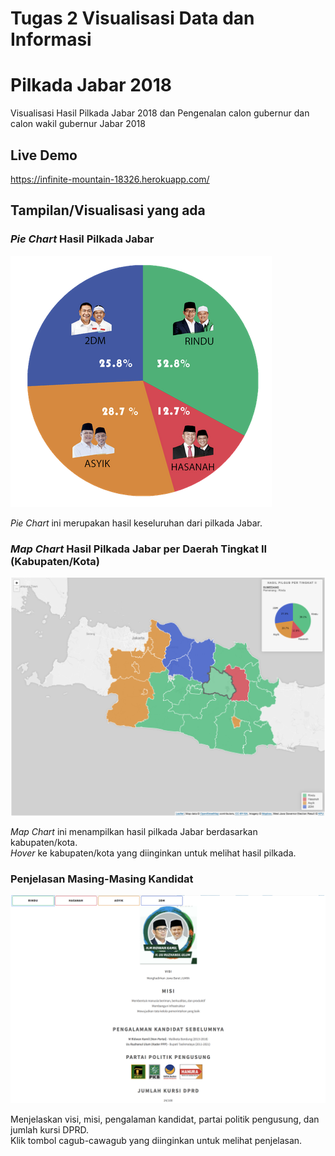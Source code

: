 # Tugas 2 Visualisasi Data dan Informasi
# Pilkada Jabar 2018
Visualisasi Hasil Pilkada Jabar 2018 dan Pengenalan calon gubernur dan calon wakil gubernur Jabar 2018

## Live Demo
https://infinite-mountain-18326.herokuapp.com/

## Tampilan/Visualisasi yang ada 
### <i>Pie Chart</i> Hasil Pilkada Jabar
![](screen_shot/pie_keseluruhan.png)

<i>Pie Chart</i> ini merupakan hasil keseluruhan dari pilkada Jabar.
### <i>Map Chart</i> Hasil Pilkada Jabar per Daerah Tingkat II (Kabupaten/Kota)
![](screen_shot/peta_jabar.png)

<i>Map Chart</i> ini menampilkan hasil pilkada Jabar berdasarkan kabupaten/kota. <br>
<i>Hover</i> ke kabupaten/kota yang diinginkan untuk melihat hasil pilkada.
### Penjelasan Masing-Masing Kandidat
![](screen_shot/penjelasan_cagub.png)

Menjelaskan visi, misi, pengalaman kandidat, partai politik pengusung, dan jumlah kursi DPRD. <br>
Klik tombol cagub-cawagub yang diinginkan untuk melihat penjelasan.<br>